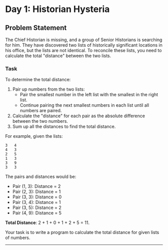 # Day 1: Historian Hysteria

## Problem Statement

The Chief Historian is missing, and a group of Senior Historians is searching for him. They have discovered two lists of historically significant locations in his office, but the lists are not identical. To reconcile these lists, you need to calculate the total "distance" between the two lists.

### Task

To determine the total distance:
1. Pair up numbers from the two lists:
   - Pair the smallest number in the left list with the smallest in the right list.
   - Continue pairing the next smallest numbers in each list until all numbers are paired.
2. Calculate the "distance" for each pair as the absolute difference between the two numbers.
3. Sum up all the distances to find the total distance.

For example, given the lists:
```
3   4
4   3
2   5
1   3
3   9
3   3
```
The pairs and distances would be:

- Pair (1, 3): Distance = 2
- Pair (2, 3): Distance = 1
- Pair (3, 3): Distance = 0
- Pair (3, 4): Distance = 1
- Pair (3, 5): Distance = 2
- Pair (4, 9): Distance = 5

**Total Distance**: 2 + 1 + 0 + 1 + 2 + 5 = 11.

Your task is to write a program to calculate the total distance for given lists of numbers.

---